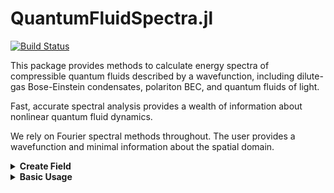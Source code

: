 # QuantumFluidSpectra.jl

<!-- [![Stable](https://img.shields.io/badge/docs-stable-blue.svg)](https://AshtonSBradley.github.io/QuantumFluidSpectra.jl/stable)
[![Dev](https://img.shields.io/badge/docs-dev-blue.svg)](https://AshtonSBradley.github.io/QuantumFluidSpectra.jl/dev) -->
[![Build Status](https://github.com/AshtonSBradley/QuantumFluidSpectra.jl/workflows/CI/badge.svg)](https://github.com/AshtonSBradley/QuantumFluidSpectra.jl/actions)
<!-- [![Coverage](https://codecov.io/gh/AshtonSBradley/QuantumFluidSpectra.jl/branch/master/graph/badge.svg)](https://codecov.io/gh/AshtonSBradley/QuantumFluidSpectra.jl) -->

This package provides methods to calculate energy spectra of compressible quantum fluids described by a wavefunction, including dilute-gas Bose-Einstein condensates, polariton BEC, and quantum fluids of light. 

Fast, accurate spectral analysis provides a wealth of information about nonlinear quantum fluid dynamics. 

We rely on Fourier spectral methods throughout. The user provides a wavefunction and minimal information about the spatial domain. 

<details><summary><b>Create Field</b></summary>

```julia
# Create arrays including `x` and `k` grids

    n = 100
    L = (1,1)
    N = (n,n)
    X,K,dX,dK = makearrays(L,N) # setup domain
```
```julia
# make a test field
    ktest = K[1][2] # pick one of the `k` values
    ψ = @. exp(im*ktest*X[1]*one.(X[2]'))
    psi = Psi(ψ,X,K) # make field object with required arrays.
```
</details>
<details><summary><b>Basic Usage</b></summary>

</details>